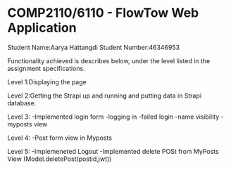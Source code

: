 # COMP2110/6110 - FlowTow Web Application

Student Name:Aarya Hattangdi
Student Number:46346953

Functionality achieved is describes below, under the level listed in the assignment specifications.


Level 1:Displaying the page 

Level 2:Getting the Strapi up and running and putting data in Strapi database.

Level 3:
-Implemented login form
-logging in
-failed login
-name visibility
-myposts view

Level 4:
-Post form view in Myposts

Level 5:
-Implemeneted Logout
-Implemented delete POSt from MyPosts View (Model.deletePost(postid,jwt))


